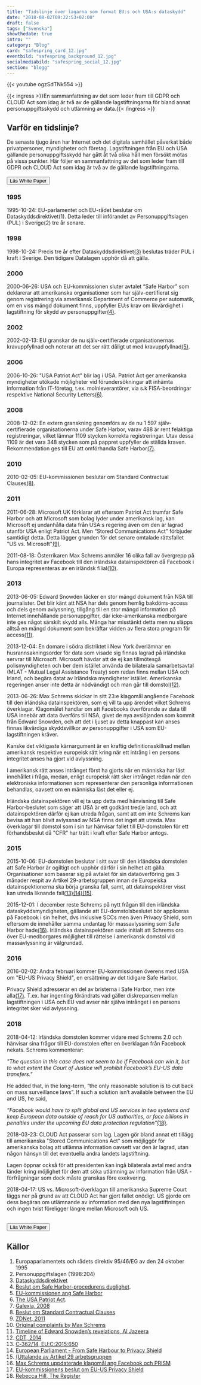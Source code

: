```yaml
---
title: "Tidslinje över lagarna som format EU:s och USA:s dataskydd"
date: "2018-08-02T09:22:53+02:00"
draft: false
tags: ["Svenska"]
showthedate: true
intro: ""
category: "Blog"
card: "safespring_card_12.jpg"
eventbild: "safespring_background_12.jpg"
socialmediabild: "safespring_social_12.jpg"
section: "blogg"
---
```

{{< youtube ogzSdTNk554 >}}

{{< ingress >}}En sammanfattning av det som leder fram till GDPR och CLOUD Act som idag är två av de gällande lagstiftningarna för bland annat personuppgiftsskydd och utlämning av data.{{< /ingress >}}

## Varför en tidslinje?
De senaste tjugo åren har Internet och det digitala samhället påverkat både privatpersoner, myndigheter och företag. Lagstiftningen från EU och USA gällande personuppgiftsskydd har gått åt två olika håll men försökt mötas på vissa punkter. Här följer en sammanfattning av det som leder fram till GDPR och CLOUD Act som idag är två av de gällande lagstiftningarna.
</br></br>
<a href="/marketing/whitepapers/Safespring_White-Paper_Att-tanka-pa-i-och-med-inforandet-av-GDPR-och-CLOUD-act.pdf"><button class="button" href="/whitepapers/cloudact/">Läs White Paper</button></a>

### 1995
1995-10-24: EU-parlamentet och EU-rådet beslutar om Dataskyddsdirektivet(1). Detta leder till införandet av Personuppgiftslagen (PUL) i Sverige(2) tre år senare.

### 1998
1998-10-24: Precis tre år efter Dataskyddsdirektivet[(3)](https://www.riksdagen.se/sv/dokument-lagar/dokument/svensk-forfattningssamling/datalag-1973289_sfs-1973-289 "Dataskyddsdirektivet") beslutas träder PUL i kraft i Sverige. Den tidigare Datalagen upphör då att gälla.

### 2000
2000-06-26: USA och EU-kommissionen sluter avtalet “Safe Harbor” som deklarerar att amerikanska organisationer som har själv-certifierat sig genom registrering via amerikansk Department of Commerce per automatik, om en viss mängd dokument finns, uppfyller EU:s krav om likvärdighet i lagstiftning för skydd av personuppgifter[(4)](https://eur-lex.europa.eu/legal-content/EN/TXT/?qid=1533044732340&uri=CELEX:32000D0520 "Beslut om Safe Harbor-procedurens duglighet som skydd för överföring till tredje land").

### 2002
2002-02-13: EU granskar de nu själv-certifierade organisationernas kravuppfyllnad och noterar att det ser rätt dåligt ut med kravuppfyllnad[(5)](https://web.archive.org/web/20060724174359/http://www.ec.europa.eu/justice_home/fsj/privacy/docs/adequacy/sec-2002-196/sec-2002-196_en.pdf "Arbetsdokument från EU-kommissionen ang Safe Harbors efterlevnad med mera, 2002").

### 2006
2006-10-26: "USA Patriot Act" blir lag i USA. Patriot Act ger amerikanska myndigheter utökade möjligheter vid förundersökningar att inhämta information från IT-företag, t.ex. molnleverantörer, via s.k FISA-beordringar respektive National Security Letters[(6)](https://www.mayerbrown.com/publications/the-usa-patriot-act-and-the-privacy-of-data-stored-in-the-cloud-01-18-2012/ "The USA Patriot Act").

### 2008
2008-12-02: En extern granskning genomförs av de nu 1 597 själv-certifierade organisationerna under Safe Harbor, varav 488 är rent felaktiga registreringar, vilket lämnar 1109 stycken korrekta registreringar. Utav dessa 1109 är det vara 348 stycken som på pappret uppfyller de ställda kraven. Rekommendation ges till EU att omförhandla Safe Harbor[(7)](http://www.galexia.com/public/research/assets/safe_harbor_fact_or_fiction_2008/ "Galexia, 2008").

### 2010
2010-02-05: EU-kommissionen beslutar om Standard Contractual Clauses[(8)](https://eur-lex.europa.eu/legal-content/EN/TXT/?uri=celex%3A32010D0087 "Beslut om Standard Contractual Clauses").

### 2011
2011-06-28: Microsoft UK förklarar att eftersom Patriot Act trumfar Safe Harbor och att Microsoft som bolag lyder under amerikansk lag, kan Microsoft ej undanhålla data från USA:s regering även om den är lagrad utanför USA enligt Patriot Act. Men “Stored Communications Act” förbjuder samtidigt detta. Detta lägger grunden för det senare omtalade rättsfallet "US vs. Microsoft"[(9)](https://www.zdnet.com/article/microsoft-admits-patriot-act-can-access-eu-based-cloud-data/ "ZDNet, 2011").

2011-08-18: Österrikaren Max Schrems anmäler 16 olika fall av övergrepp på hans integritet av Facebook till den irländska datainspektören då Facebook i Europa representeras av en irländsk filial[(10)](http://www.europe-v-facebook.org/EN/Complaints/complaints.html "Original complaints by Max Schrems regarding Facebook’s violation of EU data privacy regulation").

### 2013
2013-06-05: Edward Snowden läcker en stor mängd dokument från NSA till journalister. Det blir känt att NSA har dels genom hemlig bakdörrs-access och dels genom avlyssning, tillgång till en stor mängd information på Internet innehållande personuppgifter, där icke-amerikanska medborgare inte ges något särskilt skydd alls. Många har misstänkt detta men nu släpps alltså en mängd dokument som bekräftar vidden av flera stora program för access[(11)](http://america.aljazeera.com/articles/multimedia/timeline-edward-snowden-revelations.html "Timeline of Edward Snowden’s revelations, Al Jazeera").

2013-12-04: En domare i södra distriktet i New York överlämnar en husrannsakningsorder för data som visade sig finnas lagrad på irländska servrar till Microsoft. Microsoft hävdar att de ej kan tillmötesgå polismyndigheten och ber dem istället använda de bilaterala samarbetsavtal (MLAT - Mutual Legal Assistance Treaty) som redan finns mellan USA och Irland, och begära datat av Irländska myndigheter istället. Amerikanska regeringen anser inte detta är nödvändigt och man går till domstol[(12)](https://www.zdnet.com/article/microsoft-admits-patriot-act-can-access-eu-based-cloud-data/ "CDT, 2014").

2013-06-26: Max Schrems skickar in sitt 23:e klagomål angående Facebook till den irländska datainspektören, som ej vill ta upp ärendet vilket Schrems överklagar. Klagomålet handlar om att Facebooks överförande av data till USA innebär att data överförs till NSA, givet de nya avslöjanden som kommit från Edward Snowden, och att det i ljuset av detta knappast kan anses finnas likvärdiga skyddsvillkor av personuppgifter i USA som EU-lagstiftningen kräver.

Kanske det viktigaste kärnargument är en kraftig definitionsskillnad mellan amerikansk respektive europeisk rätt kring när ett intrång i en persons integritet anses ha gjort vid avlyssning.  

I amerikansk rätt anses intrånget först ha gjorts när en människa har läst innehållet i fråga, medan, enligt europeisk rätt sker intrånget redan när den elektroniska informationen som representerar den personliga informationen behandlas, oavsett om en människa läst det eller ej.

Irländska datainspektören vill ej ta upp detta med hänvisning till Safe Harbor-beslutet som säger att USA är ett godkänt tredje land, och att datainspektören därför ej kan utreda frågan, samt att om inte Schrems kan bevisa att han blivit avlyssnad av NSA finns det inget att utreda. Max överklagar till domstol som i sin tur hänvisar fallet till EU-domstolen för ett förhandsbeslut då "CFR" har trätt i kraft efter Safe Harbor antogs.

### 2015
2015-10-06: EU-domstolen beslutar i sitt svar till den irländska domstolen att Safe Harbor är ogiltigt och upphör därför i sin helhet att gälla. Organisationer som baserar sig på avtalet för sin dataöverföring ges 3 månader respit av Artikel 29-arbetsgruppen innan de Europeiska datainspektionerna ska börja granska fall, samt, att datainspektörer visst kan utreda liknande fall[(13)](https://eur-lex.europa.eu/legal-content/EN/TXT/?qid=1533050122404&uri=CELEX:62014CA0362 "C‐362/14, EU:C:2015:650")[(14)](https://bit.ly/2opMh9G "European Parliament - From Safe Harbour to Privacy Shield")[(15)](https://eur-lex.europa.eu/legal-content/EN/TXT/?qid=1533050143992&uri=CELEX:62014CJ0362 "Uttalande av Artikel 29 arbetsgruppen").

2015-12-01: I december reste Schrems på nytt frågan till den irländska dataskyddsmyndigheten, gällande att EU-domstolsbeslutet bör appliceras på Facebook i sin helhet, dvs inklusive SCCs men även Privacy Shield, som eftersom de innehåller samma undantag för massavlyssning som Safe Harbor hade[(16)](http://www.europe-v-facebook.org/comp_fb_ie.pdf "Max Schrems uppdaterade klagomål ang Facebook och PRISM"). Irländska datainspektören sade initialt att Schrems oro över EU-medborgares möjlighet till rättelse i amerikansk domstol vid massavlyssning är välgrundad.

### 2016
2016-02-02: Andra februari kommer EU-kommissionen överens med USA om "EU-US Privacy Shield", en ersättning av det tidigare Safe Harbor.

Privacy Shield adresserar en del av bristerna i Safe Harbor, men inte alla[(17)](https://eur-lex.europa.eu/legal-content/EN/TXT/?qid=1533053249836&uri=CELEX:32016D1250 "EU-kommissionens beslut om att EU-US Privacy Shield ger tillräckligt skydd av EU-medborgares rättigheter vid överföringar av data till USA"). T.ex. har ingenting förändrats vad gäller diskrepansen mellan lagstiftningen i USA och EU vad avser när själva intrånget i en persons integritet sker vid avlyssning.

### 2018
2018-04-12: Irländska domstolen kommer vidare med Schrems 2.0 och hänvisar sina frågor till EU-domstolen efter en överklagan från Facebook nekats. Schrems kommenterar:

*"The question in this case does not seem to be if Facebook can win it, but to what extent the Court of Justice will prohibit Facebook’s EU-US data transfers."*

He added that, in the long-term, “the only reasonable solution is to cut back on mass surveillance laws”. If such a solution isn’t available between the EU and US, he said,

*“Facebook would have to split global and US services in two systems and keep European data outside of reach for US authorities, or face billions in penalties under the upcoming EU data protection regulation”*[(18)](https://www.theregister.co.uk/2018/04/12/schrems_facebook_data_flow_eu_us_cjeu_questions/ "Rebecca Hill, The Register").

2018-03-23: CLOUD Act passerar som lag. Lagen gör bland annat ett tillägg till amerikanska "Stored Communications Act" som möjliggör för amerikanska bolag att utlämna information oavsett var den är lagrad, utan någon hänsyn till det eventuella andra landets lagstiftning.

Lagen öppnar också för att presidenten kan ingå bilaterala avtal med andra länder kring möjlighet för dem att söka utlämning av information från USA - förfrågningar som dock måste granskas före exekvering.

2018-04-17: US vs. Microsoft-överklagan till amerikanska Supreme Court läggs ner på grund av att CLOUD Act har gjort fallet onödigt. US gjorde om dess begäran om utlämnande av information med den nya lagstiftningen och ingen tvist föreligger längre mellan Microsoft och US.

</br>
<a href="/whitepapers/cloudact"><button class="button" href="/whitepapers/cloudact/">Läs White Paper</button></a>

## Källor

1. Europaparlamentets och rådets direktiv 95/46/EG av den 24 oktober 1995
1. Personuppgiftslagen (1998:204)
1. [Dataskyddsdirektivet](https://www.riksdagen.se/sv/dokument-lagar/dokument/svensk-forfattningssamling/datalag-1973289_sfs-1973-289 "Dataskyddsdirektivet")
1. [Beslut om Safe Harbor-procedurens duglighet](https://eur-lex.europa.eu/legal-content/EN/TXT/?qid=1533044732340&uri=CELEX:32000D0520 "Beslut om Safe Harbor-procedurens duglighet som skydd för överföring till tredje land").
1. [EU-kommissionen ang Safe Harbor](https://web.archive.org/web/20060724174359/http://www.ec.europa.eu/justice_home/fsj/privacy/docs/adequacy/sec-2002-196/sec-2002-196_en.pdf "Arbetsdokument från EU-kommissionen ang Safe Harbors efterlevnad med mera, 2002")
1. [The USA Patriot Act](https://www.mayerbrown.com/publications/the-usa-patriot-act-and-the-privacy-of-data-stored-in-the-cloud-01-18-2012/ "The USA Patriot Act").
1. [Galexia, 2008](http://www.galexia.com/public/research/assets/safe_harbor_fact_or_fiction_2008/ "Galexia, 2008")
1. [Beslut om Standard Contractual Clauses](https://eur-lex.europa.eu/legal-content/EN/TXT/?uri=celex%3A32010D0087 "Beslut om Standard Contractual Clauses")
1. [ZDNet, 2011](https://www.zdnet.com/article/microsoft-admits-patriot-act-can-access-eu-based-cloud-data/ "ZDNet, 2011")
1. [Original complaints by Max Schrems](http://www.europe-v-facebook.org/EN/Complaints/complaints.html "Original complaints by Max Schrems regarding Facebook’s violation of EU data privacy regulation")
1. [Timeline of Edward Snowden’s revelations, Al Jazeera](http://america.aljazeera.com/articles/multimedia/timeline-edward-snowden-revelations.html "Timeline of Edward Snowden’s revelations, Al Jazeera")
1. [CDT, 2014](https://www.zdnet.com/article/microsoft-admits-patriot-act-can-access-eu-based-cloud-data/ "CDT, 2014")
1. [C‐362/14, EU:C:2015:650](https://eur-lex.europa.eu/legal-content/EN/TXT/?qid=1533050122404&uri=CELEX:62014CA0362 "C‐362/14, EU:C:2015:650")
1. [European Parliament - From Safe Harbour to Privacy Shield](https://bit.ly/2opMh9G "European Parliament - From Safe Harbour to Privacy Shield")
1. [(Uttalande av Artikel 29 arbetsgruppen](https://eur-lex.europa.eu/legal-content/EN/TXT/?qid=1533050143992&uri=CELEX:62014CJ0362 "Uttalande av Artikel 29 arbetsgruppen")
1. [Max Schrems uppdaterade klagomål ang Facebook och PRISM](http://www.europe-v-facebook.org/comp_fb_ie.pdf "Max Schrems uppdaterade klagomål ang Facebook och PRISM")
1. [EU-kommissionens beslut om EU-US Privacy Shield](https://eur-lex.europa.eu/legal-content/EN/TXT/?qid=1533053249836&uri=CELEX:32016D1250 "EU-kommissionens beslut om att EU-US Privacy Shield ger tillräckligt skydd av EU-medborgares rättigheter vid överföringar av data till USA")
1. [Rebecca Hill, The Register](https://www.theregister.co.uk/2018/04/12/schrems_facebook_data_flow_eu_us_cjeu_questions/ "Rebecca Hill, The Register")
